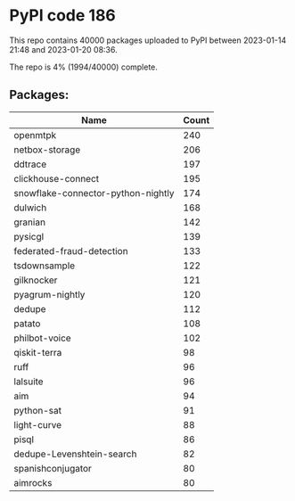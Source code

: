 # PyPI code 186

This repo contains 40000 packages uploaded to PyPI between 
2023-01-14 21:48 and 2023-01-20 08:36.

The repo is 4% (1994/40000) complete.

## Packages:

| Name  | Count |
| ----- | ----- |
| openmtpk | 240 |
| netbox-storage | 206 |
| ddtrace | 197 |
| clickhouse-connect | 195 |
| snowflake-connector-python-nightly | 174 |
| dulwich | 168 |
| granian | 142 |
| pysicgl | 139 |
| federated-fraud-detection | 133 |
| tsdownsample | 122 |
| gilknocker | 121 |
| pyagrum-nightly | 120 |
| dedupe | 112 |
| patato | 108 |
| philbot-voice | 102 |
| qiskit-terra | 98 |
| ruff | 96 |
| lalsuite | 96 |
| aim | 94 |
| python-sat | 91 |
| light-curve | 88 |
| pisql | 86 |
| dedupe-Levenshtein-search | 82 |
| spanishconjugator | 80 |
| aimrocks | 80 |


